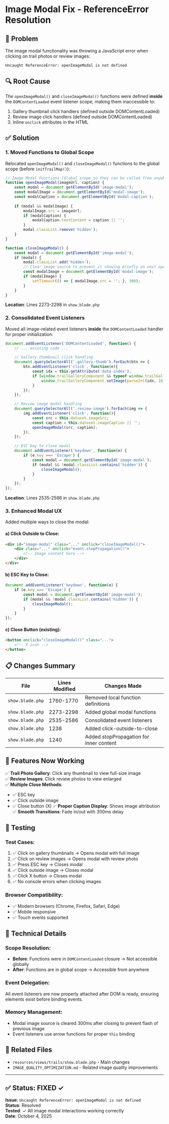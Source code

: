 # Image Modal Fix - ReferenceError Resolution

## 🐛 Problem
The image modal functionality was throwing a JavaScript error when clicking on trail photos or review images:

```
Uncaught ReferenceError: openImageModal is not defined
```

## 🔍 Root Cause
The `openImageModal()` and `closeImageModal()` functions were defined **inside** the `DOMContentLoaded` event listener scope, making them inaccessible to:
1. Gallery thumbnail click handlers (defined outside DOMContentLoaded)
2. Review image click handlers (defined outside DOMContentLoaded)
3. Inline `onclick` attributes in the HTML

## ✅ Solution

### 1. **Moved Functions to Global Scope**
Relocated `openImageModal()` and `closeImageModal()` functions to the global scope (before `initTrailMap()`):

```javascript
// Image Modal Functions (Global scope so they can be called from anywhere)
function openImageModal(imageUrl, caption) {
    const modal = document.getElementById('image-modal');
    const modalImage = document.getElementById('modal-image');
    const modalCaption = document.getElementById('modal-caption');
    
    if (modal && modalImage) {
        modalImage.src = imageUrl;
        if (modalCaption) {
            modalCaption.textContent = caption || '';
        }
        modal.classList.remove('hidden');
    }
}

function closeImageModal() {
    const modal = document.getElementById('image-modal');
    if (modal) {
        modal.classList.add('hidden');
        // Clear image source to prevent it showing briefly on next open
        const modalImage = document.getElementById('modal-image');
        if (modalImage) {
            setTimeout(() => { modalImage.src = ''; }, 300);
        }
    }
}
```

**Location**: Lines 2273-2298 in `show.blade.php`

### 2. **Consolidated Event Listeners**
Moved all image-related event listeners **inside** the `DOMContentLoaded` handler for proper initialization:

```javascript
document.addEventListener('DOMContentLoaded', function() {
    // ... existing code ...

    // Gallery thumbnail click handling
    document.querySelectorAll('.gallery-thumb').forEach(btn => {
        btn.addEventListener('click', function(e){
            const idx = this.getAttribute('data-index');
            if (window.trailGalleryComponent && typeof window.trailGalleryComponent.setImage === 'function') {
                window.trailGalleryComponent.setImage(parseInt(idx, 10));
            }
        });
    });

    // Review image modal handling
    document.querySelectorAll('.review-image').forEach(img => {
        img.addEventListener('click', function(){
            const src = this.dataset.imageSrc;
            const caption = this.dataset.imageCaption || '';
            openImageModal(src, caption);
        });
    });

    // ESC key to close modal
    document.addEventListener('keydown', function(e) {
        if (e.key === 'Escape') {
            const modal = document.getElementById('image-modal');
            if (modal && !modal.classList.contains('hidden')) {
                closeImageModal();
            }
        }
    });
});
```

**Location**: Lines 2535-2586 in `show.blade.php`

### 3. **Enhanced Modal UX**
Added multiple ways to close the modal:

#### a) Click Outside to Close:
```html
<div id="image-modal" class="..." onclick="closeImageModal()">
    <div class="..." onclick="event.stopPropagation()">
        <!-- Image content here -->
    </div>
</div>
```

#### b) ESC Key to Close:
```javascript
document.addEventListener('keydown', function(e) {
    if (e.key === 'Escape') {
        const modal = document.getElementById('image-modal');
        if (modal && !modal.classList.contains('hidden')) {
            closeImageModal();
        }
    }
});
```

#### c) Close Button (existing):
```html
<button onclick="closeImageModal()" class="...">
    <!-- X icon -->
</button>
```

## 📋 Changes Summary

| File | Lines Modified | Changes Made |
|------|----------------|--------------|
| `show.blade.php` | 1760-1770 | Removed local function definitions |
| `show.blade.php` | 2273-2298 | Added global modal functions |
| `show.blade.php` | 2535-2586 | Consolidated event listeners |
| `show.blade.php` | 1238 | Added click-outside-to-close |
| `show.blade.php` | 1240 | Added stopPropagation for inner content |

## 🎯 Features Now Working

✅ **Trail Photo Gallery**: Click any thumbnail to view full-size image  
✅ **Review Images**: Click review photos to view enlarged  
✅ **Multiple Close Methods**:
  - ✅ ESC key
  - ✅ Click outside image
  - ✅ Close button (X)
✅ **Proper Caption Display**: Shows image attribution  
✅ **Smooth Transitions**: Fade in/out with 300ms delay

## 🧪 Testing

### Test Cases:
1. ✅ Click on gallery thumbnails → Opens modal with full image
2. ✅ Click on review images → Opens modal with review photo
3. ✅ Press ESC key → Closes modal
4. ✅ Click outside image → Closes modal
5. ✅ Click X button → Closes modal
6. ✅ No console errors when clicking images

### Browser Compatibility:
- ✅ Modern browsers (Chrome, Firefox, Safari, Edge)
- ✅ Mobile responsive
- ✅ Touch events supported

## 🔧 Technical Details

### Scope Resolution:
- **Before**: Functions were in `DOMContentLoaded` closure → Not accessible globally
- **After**: Functions are in global scope → Accessible from anywhere

### Event Delegation:
All event listeners are now properly attached after DOM is ready, ensuring elements exist before binding events.

### Memory Management:
- Modal image source is cleared 300ms after closing to prevent flash of previous image
- Event listeners use arrow functions for proper `this` binding

## 📝 Related Files
- `resources/views/trails/show.blade.php` - Main changes
- `IMAGE_QUALITY_OPTIMIZATION.md` - Related image quality improvements

---

## ✅ Status: FIXED ✓

**Issue**: `Uncaught ReferenceError: openImageModal is not defined`  
**Status**: Resolved  
**Tested**: ✓ All image modal interactions working correctly  
**Date**: October 4, 2025
